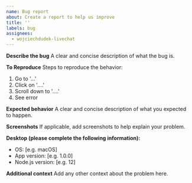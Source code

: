 ```yaml
---
name: Bug report
about: Create a report to help us improve
title: ''
labels: bug
assignees:
  - wojciechdudek-livechat
---
```


**Describe the bug**
A clear and concise description of what the bug is.

**To Reproduce**
Steps to reproduce the behavior:

1. Go to '...'
2. Click on '....'
3. Scroll down to '....'
4. See error

**Expected behavior**
A clear and concise description of what you expected to happen.

**Screenshots**
If applicable, add screenshots to help explain your problem.

**Desktop (please complete the following information):**

- OS: [e.g. macOS]
- App version: [e.g. 1.0.0]
- Node.js version: [e.g. 12]

**Additional context**
Add any other context about the problem here.
